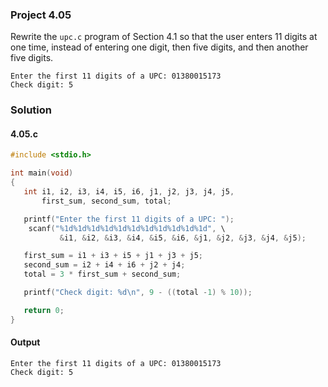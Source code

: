 ### Project 4.05
Rewrite the `upc.c` program of Section 4.1 so that the user enters 11 digits at one time, instead of entering one digit, then five digits, and then another five digits.
```
Enter the first 11 digits of a UPC: 01380015173 
Check digit: 5
```
### Solution
#### 4.05.c
```c
#include <stdio.h>

int main(void)
{
   int i1, i2, i3, i4, i5, i6, j1, j2, j3, j4, j5,
       first_sum, second_sum, total;

   printf("Enter the first 11 digits of a UPC: ");
    scanf("%1d%1d%1d%1d%1d%1d%1d%1d%1d%1d%1d", \
           &i1, &i2, &i3, &i4, &i5, &i6, &j1, &j2, &j3, &j4, &j5);

   first_sum = i1 + i3 + i5 + j1 + j3 + j5;
   second_sum = i2 + i4 + i6 + j2 + j4;
   total = 3 * first_sum + second_sum;

   printf("Check digit: %d\n", 9 - ((total -1) % 10));

   return 0;
}
```
#### Output
```
Enter the first 11 digits of a UPC: 01380015173 
Check digit: 5
```
